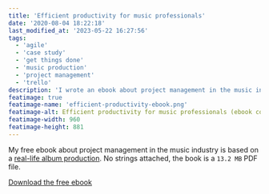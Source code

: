 ```yaml
---
title: 'Efficient productivity for music professionals'
date: '2020-08-04 18:22:18'
last_modified_at: '2023-05-22 16:27:56'
tags:
  - 'agile'
  - 'case study'
  - 'get things done'
  - 'music production'
  - 'project management'
  - 'trello'
description: 'I wrote an ebook about project management in the music industry. Available for free.'
featimage: true
featimage-name: 'efficient-productivity-ebook.png'
featimage-alt: Efficient productivity for music professionals (ebook cover)
featimage-width: 960
featimage-height: 881
---
```

My free ebook about project management in the music industry is based on a [real-life album production](/work/music-production/premonition-and-ruin/). No strings attached, the book is a `13.2 MB` PDF file.

<a class="button" href="{{ site.url }}/assets/files/minutes-to-midnight_efficient-productivity-for-music-professionals.pdf"><span class="big">Download the free ebook</span></a>